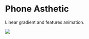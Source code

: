 # Phone Asthetic
Linear gradient and features animation.

![](https://github.com/TsunamiChips/Phone_Asthetic/blob/master/Phone%20Asthetic.gif)
